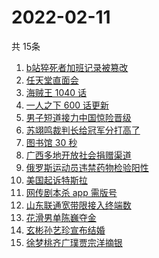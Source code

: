 # 2022-02-11
  共 15条

  <!-- BEGIN -->
  <!-- 最后更新时间:Fri Feb 11 2022 14:10:29 GMT+0000 (Coordinated Universal Time) -->
  1. [b站猝死者加班记录被篡改](https://www.zhihu.com/search?q=b站猝死员工)
1. [任天堂直面会](https://www.zhihu.com/search?q=任天堂)
1. [海贼王 1040 话](https://www.zhihu.com/search?q=海贼王)
1. [一人之下 600 话更新](https://www.zhihu.com/search?q=一人之下)
1. [男子短道接力中国惊险晋级](https://www.zhihu.com/search?q=短道速滑)
1. [苏翊鸣裁判长给冠军分打高了](https://www.zhihu.com/search?q=苏翊鸣裁判长)
1. [图书馆 30 秒](https://www.zhihu.com/search?q=图书馆30秒)
1. [广西多地开放社会捐赠渠道](https://www.zhihu.com/search?q=广西开放社会捐赠渠道)
1. [俄罗斯运动员违禁药物检验阳性](https://www.zhihu.com/search?q=俄罗斯运动员违禁药物检验)
1. [美国起诉特斯拉](https://www.zhihu.com/search?q=美国起诉特斯拉)
1. [网传剧本杀 app 需版号](https://www.zhihu.com/search?q=剧本杀)
1. [山东联通宽带限接入终端数](https://www.zhihu.com/search?q=山东联通宽带)
1. [花滑男单陈巍夺金](https://www.zhihu.com/search?q=花样滑冰)
1. [玄彬孙艺珍宣布结婚](https://www.zhihu.com/search?q=玄彬孙艺珍)
1. [徐梦桃齐广璞贾宗洋摘银](https://www.zhihu.com/search?q=自由式滑雪)
  <!-- END -->
  